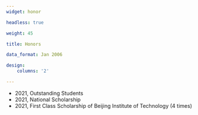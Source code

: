 ```yaml
---
widget: honor

headless: true

weight: 45

title: Honors

data_format: Jan 2006

design:
    columns: '2'

---
```


- 2021, Outstanding Students
- 2021, National Scholarship
- 2021, First Class Scholarship of Beijing Institute of Technology (4 times)